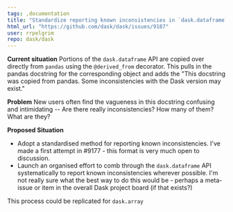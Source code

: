 ```yaml
---
tags: ,documentation
title: "Standardize reporting known inconsistencies in `dask.dataframe` API"
html_url: "https://github.com/dask/dask/issues/9187"
user: rrpelgrim
repo: dask/dask
---
```


**Current situation**
Portions of the `dask.dataframe` API are copied over directly from `pandas` using the `@derived_from` decorator. This pulls in the pandas docstring for the corresponding object and adds the "This docstring was copied from pandas. Some inconsistencies with the Dask version may exist."

**Problem** 
New users often find the vagueness in this docstring confusing and intimidating -- Are there really inconsistencies? How many of them? What are they?

**Proposed Situation**
- Adopt a standardised method for reporting known inconsistencies. I've made a first attempt in #9177  - this format is very much open to discussion.
- Launch an organised effort to comb through the `dask.dataframe` API systematically to report known inconsistencies wherever possible. I'm not really sure what the best way to do this would be - perhaps a meta-issue or item in the overall Dask project board (if that exists?)

This process could be replicated for `dask.array`

